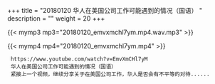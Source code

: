 +++
title = "20180120  华人在美国公司工作可能遇到的情况（国语） "
description = ""
weight = 20
+++

{{< mymp3 mp3="20180120_emvxmchl7ym.mp4.wav.mp3" >}}

{{< mymp4 mp4="20180120_emvxmchl7ym.mp4" >}}

     https://www.youtube.com/watch?v=EmvXmCHl7yM 
     华人在美国公司工作可能遇到的情况（国语） 
     紧接上一个视频，继续分享关于在美国公司工作，华人是否会有不平等的对待...... 
